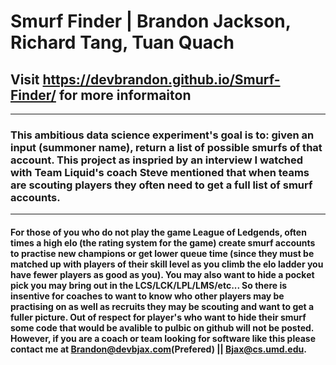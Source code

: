 # Smurf Finder | Brandon Jackson, Richard Tang, Tuan Quach
## Visit https://devbrandon.github.io/Smurf-Finder/ for more informaiton
***
### This ambitious data science experiment's goal is to: given an input (summoner name), return a list of possible smurfs of that account. This project as inspried by an interview I watched with Team Liquid's coach Steve mentioned that when teams are scouting players they often need to get a full list of smurf accounts.
****
#### For those of you who do not play the game League of Ledgends, often times a high elo (the rating system for the game) create smurf accounts to practise new champions or get lower queue time (since they must be matched up with players of their skill level as you climb the elo ladder you have fewer players as good as you). You may also want to hide a pocket pick you may bring out in the LCS/LCK/LPL/LMS/etc... So there is insentive for coaches to want to know who other players may be practising on as well as recruits they may be scouting and want to get a fuller picture. Out of respect for player's who want to hide their smurf some code that would be avalible to pulbic on github will not be posted. However, if you are a coach or team looking for software like this please contact me at Brandon@devbjax.com(Prefered) || Bjax@cs.umd.edu.
